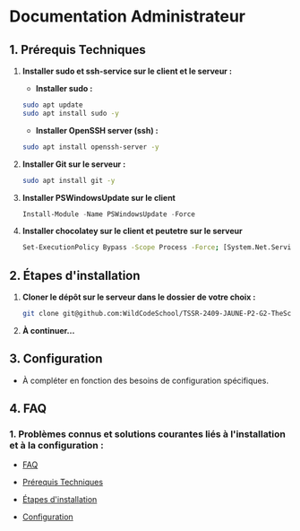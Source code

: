 # Documentation Administrateur

## 1. Prérequis Techniques

1. **Installer sudo et ssh-service sur le client et le serveur :**

    - **Installer sudo :**
    ```bash
    sudo apt update
    sudo apt install sudo -y
    ```

    - **Installer OpenSSH server (ssh) :**
    ```bash
    sudo apt install openssh-server -y
    ```

2. **Installer Git sur le serveur :**
    ```bash
    sudo apt install git -y
    ```
3. **Installer PSWindowsUpdate sur le client**
   ```powershell
   Install-Module -Name PSWindowsUpdate -Force
   ```
4. **Installer chocolatey sur le client et peutetre sur le serveur**
   ```bash
   Set-ExecutionPolicy Bypass -Scope Process -Force; [System.Net.ServicePointManager]::SecurityProtocol = [System.Net.ServicePointManager]::SecurityProtocol -bor 3072; iex ((New-Object System.Net.WebClient).DownloadString('https://community.chocolatey.org/install.ps1'))
   ```
## 2. Étapes d'installation

1. **Cloner le dépôt sur le serveur dans le dossier de votre choix :**
    ```bash
    git clone git@github.com:WildCodeSchool/TSSR-2409-JAUNE-P2-G2-TheScriptingProject.git
    ```

2. **À continuer...**

## 3. Configuration

- À compléter en fonction des besoins de configuration spécifiques.

## 4. FAQ

### 1. Problèmes connus et solutions courantes liés à l'installation et à la configuration :
- [FAQ](#4-faq)


- [Prérequis Techniques](#1-prérequis-techniques)
- [Étapes d'installation](#2-etapes-dinstallation)
- [Configuration](#3-configuration)
